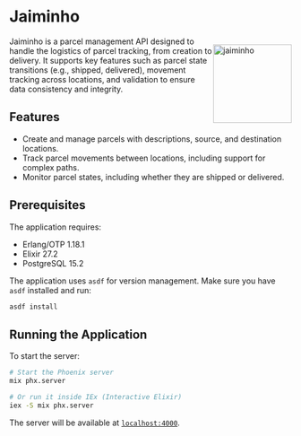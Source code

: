 # Jaiminho

<p style="float:right" ><img src="https://media1.tenor.com/m/nnP-RFH4OOsAAAAd/televisa-distrito-comedia.gif" height="140" alt="jaiminho" /></p>

Jaiminho is a parcel management API designed to handle the logistics of parcel tracking, from creation to delivery. It supports key features such as parcel state transitions (e.g., shipped, delivered), movement tracking across locations, and validation to ensure data consistency and integrity.

## Features

- Create and manage parcels with descriptions, source, and destination locations.
- Track parcel movements between locations, including support for complex paths.
- Monitor parcel states, including whether they are shipped or delivered.

## Prerequisites

The application requires:
- Erlang/OTP 1.18.1
- Elixir 27.2
- PostgreSQL 15.2

The application uses `asdf` for version management. Make sure you have `asdf` installed and run:

```bash
asdf install
```

## Running the Application

To start the server:

```bash
# Start the Phoenix server
mix phx.server

# Or run it inside IEx (Interactive Elixir)
iex -S mix phx.server
```

The server will be available at [`localhost:4000`](http://localhost:4000).